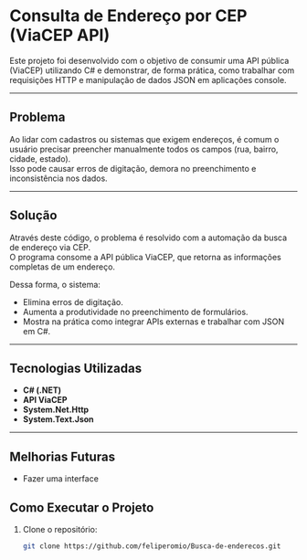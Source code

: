 # Consulta de Endereço por CEP (ViaCEP API)

Este projeto foi desenvolvido com o objetivo de consumir uma API pública (ViaCEP) utilizando C# e demonstrar, de forma prática, como trabalhar com requisições HTTP e manipulação de dados JSON em aplicações console.

---

## Problema

Ao lidar com cadastros ou sistemas que exigem endereços, é comum o usuário precisar preencher manualmente todos os campos (rua, bairro, cidade, estado).  
Isso pode causar erros de digitação, demora no preenchimento e inconsistência nos dados.

---

## Solução

Através deste código, o problema é resolvido com a automação da busca de endereço via CEP.  
O programa consome a API pública ViaCEP, que retorna as informações completas de um endereço.

Dessa forma, o sistema:
- Elimina erros de digitação.
- Aumenta a produtividade no preenchimento de formulários.
- Mostra na prática como integrar APIs externas e trabalhar com JSON em C#.

---

## Tecnologias Utilizadas

- **C# (.NET)**
- **API ViaCEP**
- **System.Net.Http**
- **System.Text.Json**

---

## Melhorias Futuras

- Fazer uma interface

## Como Executar o Projeto

1. Clone o repositório:
   ```bash
   git clone https://github.com/feliperomio/Busca-de-enderecos.git
